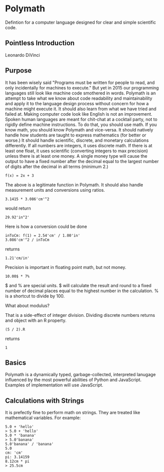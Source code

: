 Polymath
========

Defintion for a computer language designed for clear and simple scientific code.

Pointless Introduction
----------------------

Leonardo DiVinci 

Purpose
-------

It has been wisely said "Programs must be written for people to read, and only incidentally for machines to execute." But yet in 2015 our programming languages still look like machine code smothered in words. Polymath is an attempt to take what we know about code readability and maintainability and apply it to the language design process without concern for how a machine might execute it. It should also learn from what we have tried and failed at. Making computer code look like English is not an improvement. Spoken human languages are meant for chit-chat at a cocktail party, not to rigidly define machine instructions. To do that, you should use math. If you know math, you should know Polymath and vice-versa. It should natively handle how students are taught to express mathematics (for better or worse.) It should handle scientific, discrete, and monetary calculations differently. If all numbers are integers, it uses discrete math. If there is at least one float, it uses scientific (converting integers to max precision) unless there is at least one money. A single money type will cause the output to have a fixed number after the decimal equal to the largest number of digits after the decimal in all terms (minimum 2.)

    f(x) = 2x + 3

The above is a legitimate function in Polymath. It should also handle measurement units and conversions using ratios.

    3.1415 * 3.086'cm'^2

would return

    29.92'in^2'

Here is how a conversion could be done

    inToCm: f(1) = 2.54'cm' / 1.00'in'
    3.086'cm'^2 / inToCm

returns

    1.21'cm/in'

Precision is important in floating point math, but not money.

    10.00$ * 7%

$ and % are special units. $ will calculate the result and round to a fixed number of decimal places equal to the highest number in the calculation. % is a shortcut to divide by 100.

What about modulus?

That is a side-effect of integer division. Dividing discrete numbers returns and object with an R property.

    (5 / 2).R

returns

    1

Basics
------

Polymath is a dynamically typed, garbage-collected, interpreted lanugage influenced by the most powerful abilities of Python and JavaScript. Examples of implementation will use JavaScript.

Calculations with Strings
-------------------------

It is prefectly fine to perform math on strings. They are treated like mathematical variables. For example:

    5.0 + 'hello'
    > 5.0 + 'hello'
    5.0 * 'banana'
    > 5.0'banana'
    5.0'banana' / 'banana'
    5.0
    cm: 'cm'
    pi: 3.14159
    8.12cm * pi
    > 25.5cm

